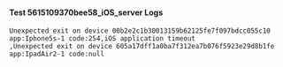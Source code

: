 #### Test 5615109370bee58_iOS_server Logs


```
Unexpected exit on device 00b2e2c1b30013159b62125fe7f097bdcc055c10 app:Iphone5s-1 code:254,iOS application timeout
,Unexpected exit on device 605a17dff1a0ba7f312ea7b076f5923e29d8b1fe app:IpadAir2-1 code:null
```
